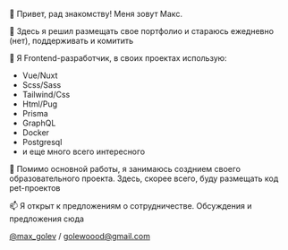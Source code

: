 👋 Привет, рад знакомству! Меня зовут Макс.

👀 Здесь я решил размещать свое портфолио и стараюсь ежедневно (нет), поддерживать и комитить

🌱 Я Frontend-разработчик, в своих проектах использую:

 * Vue/Nuxt
 * Scss/Sass
 * Tailwind/Css
 * Html/Pug
 * Prisma
 * GraphQL
 * Docker
 * Postgresql
 * и еще много всего интересного
   
💞️ Помимо основной работы, я занимаюсь созднием своего образовательного проекта. Здесь, скорее всего, буду размещать код pet-проектов

📫 Я открыт к предложениям о сотрудничестве. Обсуждения и предложения сюда 

[@max_golev](https://t.me/max_golev) / golewoood@gmail.com

<!---
Golewoood/Golewoood is a ✨ special ✨ repository because its `README.md` (this file) appears on your GitHub profile.
You can click the Preview link to take a look at your changes.
--->
